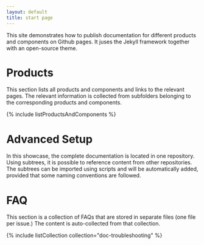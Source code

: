 ```yaml
---
layout: default
title: start page
---
```


This site demonstrates how to publish documentation for different products and components on Github pages. It juses the Jekyll framework together with an open-source theme.

# Products
This section lists all products and components and links to the relevant pages. The relevant information is collected from subfolders belonging to the corresponding products and components. 

{% include listProductsAndComponents %}


# Advanced Setup
In this showcase, the complete documentation is located in one repository. Using subtrees, it is possible to reference content from other repositories. The subtrees can be imported using scripts and will be automatically added, provided that some naming conventions are followed.


# FAQ
This section is a collection of FAQs that are stored in separate files (one file per issue.) The content is auto-collected from that collection. 

{% include listCollection collection="doc-troubleshooting" %}

